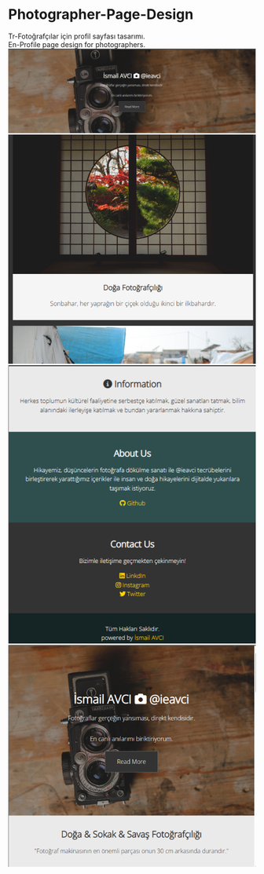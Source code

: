 # Photographer-Page-Design
Tr-Fotoğrafçılar için profil sayfası tasarımı. <br>
En-Profile page design for photographers.
<img src="https://github.com/ieavci/Photographer-Page-Design/blob/main/images/git1.png" width="auto">
<img src="https://github.com/ieavci/Photographer-Page-Design/blob/main/images/git3.png" width="auto">
<img src="https://github.com/ieavci/Photographer-Page-Design/blob/main/images/git4.png" width="auto">
<img src="https://github.com/ieavci/Photographer-Page-Design/blob/main/images/git2.png" width="auto">
